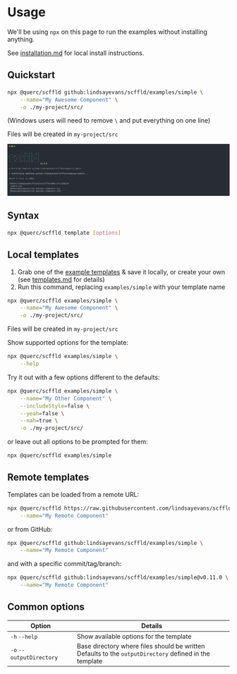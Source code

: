 # Usage

We'll be using `npx` on this page to run the examples without installing anything.

See [installation.md](./installation.md) for local install instructions.

## Quickstart

```sh
npx @querc/scffld github:lindsayevans/scffld/examples/simple \
    --name="My Awesome Component" \
    -o ./my-project/src/
```

(Windows users will need to remove `\` and put everything on one line)

Files will be created in `my-project/src`

![Example of command output](./screenshot.svg)

## Syntax

```sh
npx @querc/scffld template [options]
```

## Local templates

1. Grab one of the [example templates](../examples/) & save it locally, or create your own (see [templates.md](./templates.md) for details)
2. Run this command, replacing `examples/simple` with your template name

```sh
npx @querc/scffld examples/simple \
    --name="My Awesome Component" \
    -o ./my-project/src/
```

Files will be created in `my-project/src`

Show supported options for the template:

```sh
npx @querc/scffld examples/simple \
    --help
```

Try it out with a few options different to the defaults:

```sh
npx @querc/scffld examples/simple \
    --name="My Other Component" \
    --includeStyle=false \
    --yeah=false \
    --nah=true \
    -o ./my-project/src/
```

or leave out all options to be prompted for them:

```sh
npx @querc/scffld examples/simple
```

## Remote templates

Templates can be loaded from a remote URL:

```sh
npx @querc/scffld https://raw.githubusercontent.com/lindsayevans/scffld/develop/examples/simple.md \
    --name="My Remote Component"
```

or from GitHub:

```sh
npx @querc/scffld github:lindsayevans/scffld/examples/simple \
    --name="My Remote Component"
```

and with a specific commit/tag/branch:

```sh
npx @querc/scffld github:lindsayevans/scffld/examples/simple@v0.11.0 \
    --name="My Remote Component"
```

## Common options

| Option                   | Details                                                                                                   |
| ------------------------ | --------------------------------------------------------------------------------------------------------- |
| `-h` `--help`            | Show available options for the template                                                                   |
| `-o` `--outputDirectory` | Base directory where files should be written<br>Defaults to the `outputDirectory` defined in the template |
